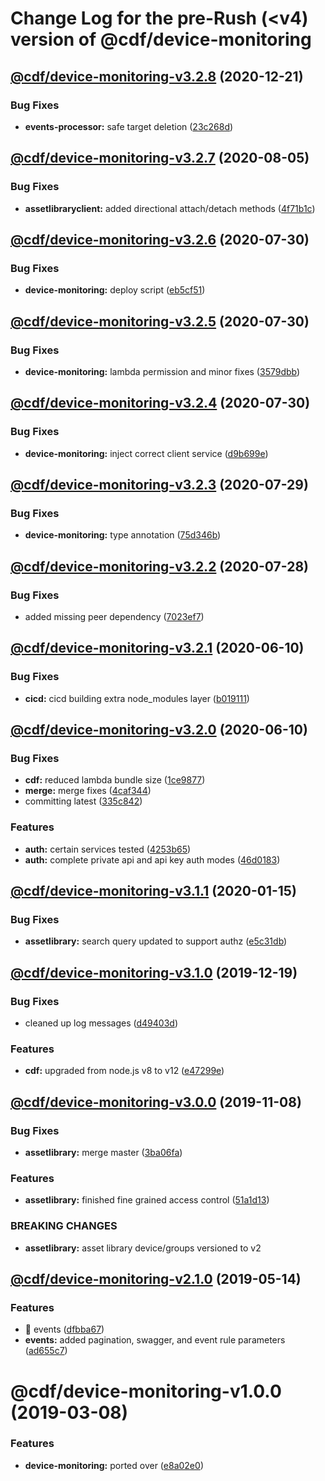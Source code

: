 # Change Log for the pre-Rush (<v4) version of @cdf/device-monitoring

## [@cdf/device-monitoring-v3.2.8](@cdf/device-monitoring-v3.2.7...@cdf/device-monitoring-v3.2.8) (2020-12-21)


### Bug Fixes

* **events-processor:** safe target deletion ([23c268d](23c268d1ca40e1b53c8d371f8fb22d0bf34c885f))

## [@cdf/device-monitoring-v3.2.7](@cdf/device-monitoring-v3.2.6...@cdf/device-monitoring-v3.2.7) (2020-08-05)


### Bug Fixes

* **assetlibraryclient:** added directional attach/detach methods ([4f71b1c](4f71b1cc404118d18bd45914af9d0f403e61352c))

## [@cdf/device-monitoring-v3.2.6](@cdf/device-monitoring-v3.2.5...@cdf/device-monitoring-v3.2.6) (2020-07-30)


### Bug Fixes

* **device-monitoring:** deploy script ([eb5cf51](eb5cf51923577f5f874de965988e890804d77ae9))

## [@cdf/device-monitoring-v3.2.5](@cdf/device-monitoring-v3.2.4...@cdf/device-monitoring-v3.2.5) (2020-07-30)


### Bug Fixes

* **device-monitoring:** lambda permission and minor fixes ([3579dbb](3579dbbe06d227b003d04229fe53091e867eeb13))

## [@cdf/device-monitoring-v3.2.4](@cdf/device-monitoring-v3.2.3...@cdf/device-monitoring-v3.2.4) (2020-07-30)


### Bug Fixes

* **device-monitoring:** inject correct client service ([d9b699e](d9b699e5a320736fb7d2a694e2cb73155fbe53c6))

## [@cdf/device-monitoring-v3.2.3](@cdf/device-monitoring-v3.2.2...@cdf/device-monitoring-v3.2.3) (2020-07-29)


### Bug Fixes

* **device-monitoring:** type annotation ([75d346b](75d346b6561d2f57b4a141f33c4d0ca16a16712d))

## [@cdf/device-monitoring-v3.2.2](@cdf/device-monitoring-v3.2.1...@cdf/device-monitoring-v3.2.2) (2020-07-28)


### Bug Fixes

* added missing peer dependency ([7023ef7](7023ef7b2813cecf590003feb9c829deb04217b2))

## [@cdf/device-monitoring-v3.2.1](@cdf/device-monitoring-v3.2.0...@cdf/device-monitoring-v3.2.1) (2020-06-10)


### Bug Fixes

* **cicd:** cicd building extra node_modules layer ([b019111](b019111adadea7bac04ed3aaa35254c3137615e0))

## [@cdf/device-monitoring-v3.2.0](@cdf/device-monitoring-v3.1.1...@cdf/device-monitoring-v3.2.0) (2020-06-10)


### Bug Fixes

* **cdf:** reduced lambda bundle size ([1ce9877](1ce9877878831dac78b00ddbc5589cadead19d53))
* **merge:** merge fixes ([4caf344](4caf3445de7d35f0abd33718244aa5f0de88021c))
* committing latest ([335c842](335c84223ab2a860c52766559b220170a64c7c17))


### Features

* **auth:** certain services tested ([4253b65](4253b65750e52dd962a3a42dde05626044bb79cc))
* **auth:** complete private api and api key auth modes ([46d0183](46d0183e779e21a7ad39e879481b369bec2d060f))

## [@cdf/device-monitoring-v3.1.1](@cdf/device-monitoring-v3.1.0...@cdf/device-monitoring-v3.1.1) (2020-01-15)


### Bug Fixes

* **assetlibrary:** search query updated to support authz ([e5c31db](e5c31db609841406d98733e62e3ed93073ffbb1f))

## [@cdf/device-monitoring-v3.1.0](@cdf/device-monitoring-v3.0.0...@cdf/device-monitoring-v3.1.0) (2019-12-19)


### Bug Fixes

* cleaned up log messages ([d49403d](d49403d11f3f73ea8c5ce061bfa790ec40cd8c13))


### Features

* **cdf:** upgraded from node.js v8 to v12 ([e47299e](e47299ee399acf6554a0845048c4fed99251c2b1))

## [@cdf/device-monitoring-v3.0.0](@cdf/device-monitoring-v2.1.0...@cdf/device-monitoring-v3.0.0) (2019-11-08)


### Bug Fixes

* **assetlibrary:** merge master ([3ba06fa](3ba06fa9fc5b264ceaed0f97ccf45fab97d57a08))


### Features

* **assetlibrary:** finished fine grained access control ([51a1d13](51a1d134ec48be2d62edc575998752ff866230bf))


### BREAKING CHANGES

* **assetlibrary:** asset library device/groups versioned to v2

## [@cdf/device-monitoring-v2.1.0](@cdf/device-monitoring-v2.0.0...@cdf/device-monitoring-v2.1.0) (2019-05-14)


### Features

* 🎸 events ([dfbba67](dfbba67))
* **events:** added pagination, swagger, and event rule parameters ([ad655c7](ad655c7))

# @cdf/device-monitoring-v1.0.0 (2019-03-08)


### Features

* **device-monitoring:** ported over ([e8a02e0](e8a02e0))